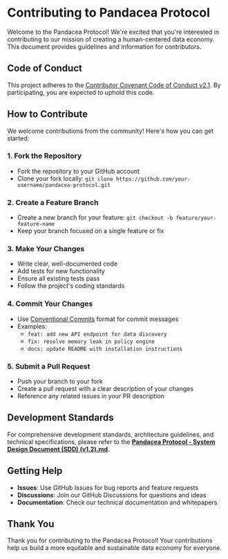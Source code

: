 # Contributing to Pandacea Protocol

Welcome to the Pandacea Protocol! We're excited that you're interested in contributing to our mission of creating a human-centered data economy. This document provides guidelines and information for contributors.

## Code of Conduct

This project adheres to the [Contributor Covenant Code of Conduct v2.1](https://www.contributor-covenant.org/version/2/1/code_of_conduct/). By participating, you are expected to uphold this code.

## How to Contribute

We welcome contributions from the community! Here's how you can get started:

### 1. Fork the Repository
- Fork the repository to your GitHub account
- Clone your fork locally: `git clone https://github.com/your-username/pandacea-protocol.git`

### 2. Create a Feature Branch
- Create a new branch for your feature: `git checkout -b feature/your-feature-name`
- Keep your branch focused on a single feature or fix

### 3. Make Your Changes
- Write clear, well-documented code
- Add tests for new functionality
- Ensure all existing tests pass
- Follow the project's coding standards

### 4. Commit Your Changes
- Use [Conventional Commits](https://www.conventionalcommits.org/) format for commit messages
- Examples:
  - `feat: add new API endpoint for data discovery`
  - `fix: resolve memory leak in policy engine`
  - `docs: update README with installation instructions`

### 5. Submit a Pull Request
- Push your branch to your fork
- Create a pull request with a clear description of your changes
- Reference any related issues in your PR description

## Development Standards

For comprehensive development standards, architecture guidelines, and technical specifications, please refer to the **[Pandacea Protocol - System Design Document (SDD) (v1.2).md](docs/Pandacea%20Protocol%20-%20System%20Design%20Document%20(SDD)%20(v1.2).md)**.

## Getting Help

- **Issues**: Use GitHub Issues for bug reports and feature requests
- **Discussions**: Join our GitHub Discussions for questions and ideas
- **Documentation**: Check our technical documentation and whitepapers

## Thank You

Thank you for contributing to the Pandacea Protocol! Your contributions help us build a more equitable and sustainable data economy for everyone. 